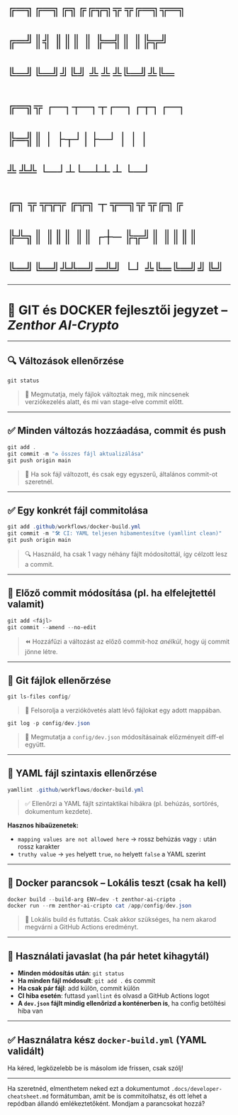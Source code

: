 # ╔═╗╔═╗╔╗╔╔╦╗╦ ╦╔═╗╦═╗        
# ╔═╝║╣ ║║║ ║ ╠═╣║ ║╠╦╝        
# ╚═╝╚═╝╝╚╝ ╩ ╩ ╩╚═╝╩╚═        
# ╔═╗╦  ┌─┐┬─┐┬┌─┐┌┬┐┌─┐       
# ╠═╣║  │  ├┬┘│├─┘ │ │ │       
# ╩ ╩╩  └─┘┴└─┴┴   ┴ └─┘       
# ╔╗ ╦ ╦╦╦  ╔╦╗   ┬   ╦═╗╦ ╦╔╗╔
# ╠╩╗║ ║║║   ║║  ┌┼─  ╠╦╝║ ║║║║
# ╚═╝╚═╝╩╩═╝═╩╝  └┘   ╩╚═╚═╝╝╚╝

---

# 🧠 GIT és DOCKER fejlesztői jegyzet – *Zenthor AI-Crypto*

---

## 🔍 Változások ellenőrzése

```powershell
git status
```

> 💬 Megmutatja, mely fájlok változtak meg, mik nincsenek verziókezelés alatt, és mi van stage-elve commit előtt.

---

## ✅ Minden változás hozzáadása, commit és push

```powershell
git add .
git commit -m "♻️ összes fájl aktualizálása"
git push origin main
```

> 🔁 Ha sok fájl változott, és csak egy egyszerű, általános commit-ot szeretnél.

---

## ✅ Egy konkrét fájl commitolása

```powershell
git add .github/workflows/docker-build.yml
git commit -m "🛠️ CI: YAML teljesen hibamentesítve (yamllint clean)"
git push origin main
```

> 🔍 Használd, ha csak 1 vagy néhány fájlt módosítottál, így célzott lesz a commit.

---

## 🔁 Előző commit módosítása (pl. ha elfelejtettél valamit)

```powershell
git add <fájl>
git commit --amend --no-edit
```

> ⏪ Hozzáfűzi a változást az előző commit-hoz *anélkül*, hogy új commit jönne létre.

---

## 📁 Git fájlok ellenőrzése

```powershell
git ls-files config/
```

> 📂 Felsorolja a verziókövetés alatt lévő fájlokat egy adott mappában.

```powershell
git log -p config/dev.json
```

> 📜 Megmutatja a `config/dev.json` módosításainak előzményeit diff-el együtt.

---

## 🧪 YAML fájl szintaxis ellenőrzése

```powershell
yamllint .github/workflows/docker-build.yml
```

> ✅ Ellenőrzi a YAML fájlt szintaktikai hibákra (pl. behúzás, sortörés, dokumentum kezdete).

**Hasznos hibaüzenetek:**

* `mapping values are not allowed here` → rossz behúzás vagy `:` után rossz karakter
* `truthy value` → `yes` helyett `true`, `no` helyett `false` a YAML szerint

---

## 🐳 Docker parancsok – Lokális teszt (csak ha kell)

```powershell
docker build --build-arg ENV=dev -t zenthor-ai-cripto .
docker run --rm zenthor-ai-cripto cat /app/config/dev.json
```

> 🧪 Lokális build és futtatás. Csak akkor szükséges, ha nem akarod megvárni a GitHub Actions eredményt.

---

## 🧼 Használati javaslat (ha pár hetet kihagytál)

* **Minden módosítás után**: `git status`
* **Ha minden fájl módosult**: `git add .` és commit
* **Ha csak pár fájl**: add külön, commit külön
* **CI hiba esetén**: futtasd `yamllint` és olvasd a GitHub Actions logot
* **A `dev.json` fájlt mindig ellenőrizd a konténerben is**, ha config betöltési hiba van

---

## ✅ Használatra kész `docker-build.yml` (YAML validált)

Ha kéred, legközelebb be is másolom ide frissen, csak szólj!

---

Ha szeretnéd, elmenthetem neked ezt a dokumentumot `.docs/developer-cheatsheet.md` formátumban, amit be is commitolhatsz, és ott lehet a repódban állandó emlékeztetőként. Mondjam a parancsokat hozzá?

